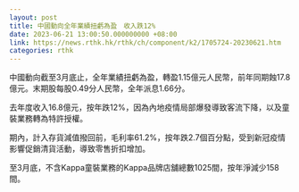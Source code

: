 ```yaml
---
layout: post
title: 中國動向全年業績扭虧為盈　收入跌12%
date: 2023-06-21 13:00:50.000000000 +08:00
link: https://news.rthk.hk/rthk/ch/component/k2/1705724-20230621.htm
categories: rthk
---
```


中國動向截至3月底止，全年業績扭虧為盈，轉盈1.15億元人民幣，前年同期蝕17.8億元。末期股每股0.49分人民幣，全年派息1.66分。

去年度收入16.8億元，按年跌12%，因為內地疫情局部爆發導致客流下降，以及童裝業務轉為特許授權。

期內，計入存貨減值撥回前，毛利率61.2%，按年跌2.7個百分點，受到新冠疫情影響促銷清貨活動，導致零售折扣增加。

至3月底，不含Kappa童裝業務的Kappa品牌店舖總數1025間，按年淨減少158間。
